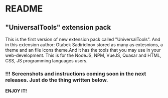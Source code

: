 # README

## "UniversalTools" extension pack 

This is the first version of new extension pack called "UniversalTools". And in this extension author: Otabek Sadiridinov stored as many as extesnions, a theme and an file icons theme.And it has the tools that you may use in your web-development. This is for the NodeJS, NPM, VueJS, Quasar and HTML, CSS, JS programming languages users.

### !!! Screenshots and instructions coming soon in the next releases. Just do the thing written below.

**ENJOY IT!**

